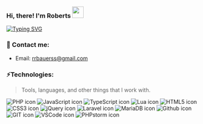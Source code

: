 <h3>
    Hi, there! I'm Roberts
    <img src="https://raw.githubusercontent.com/MartinHeinz/MartinHeinz/master/wave.gif" width="30px">
</h3>

<a href="https://git.io/typing-svg">
  <img src="https://readme-typing-svg.demolab.com?font=Silkscreen&duration=3000&pause=1000&vCenter=true&random=false&width=460&lines=Full-stack+web+developer;3%2B+years+of+coding+experience;Always+learning+new+technologies" alt="Typing SVG" />
</a>

### 📖 Contact me:
- Email: rrbauerss@gmail.com

### ⚡Technologies:
> Tools, languages, and other things that I work with.
<p>
    <img src="https://img.shields.io/badge/PHP-777BB4?style=for-the-badge&logo=php&logoColor=white" alt="PHP icon">
    <img src="https://img.shields.io/badge/JavaScript-323330?style=for-the-badge&logo=javascript&logoColor=F7DF1E" alt="JavaScript icon">
    <img src="https://img.shields.io/badge/TypeScript-007ACC?style=for-the-badge&logo=typescript&logoColor=white"alt="TypeScript icon">
    <img src="https://img.shields.io/badge/Lua-2C2D72?style=for-the-badge&logo=lua&logoColor=white"alt="Lua icon">
    <img src="https://img.shields.io/badge/HTML5-E34F26?style=for-the-badge&logo=html5&logoColor=white" alt="HTML5 icon">
    <img src="https://img.shields.io/badge/CSS3-1572B6?style=for-the-badge&logo=css3&logoColor=white"alt="CSS3 icon">
    <img src="https://img.shields.io/badge/jQuery-0769AD?style=for-the-badge&logo=jquery&logoColor=white"alt="jQuery icon">
    <img src="https://img.shields.io/badge/Laravel-FF2D20?style=for-the-badge&logo=laravel&logoColor=white" alt="Laravel icon">
    <img src="https://img.shields.io/badge/MariaDB-003545?style=for-the-badge&logo=mariadb&logoColor=white"alt="MariaDB icon">
    <img src="https://img.shields.io/badge/GitHub-100000?style=for-the-badge&logo=github&logoColor=white"alt="Github icon">
    <img src="https://img.shields.io/badge/GIT-E44C30?style=for-the-badge&logo=git&logoColor=white"alt="GIT icon">
    <img src="https://img.shields.io/badge/VSCode-0078D4?style=for-the-badge&logo=visual%20studio%20code&logoColor=white"alt="VSCode icon">
    <img src="https://img.shields.io/badge/-PHPStorm-181717?style=for-the-badge&logo=phpstorm&logoColor=white"alt="PHPstorm icon">
</p>
